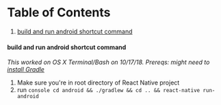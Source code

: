 # Table of Contents
1. [build and run android shortcut command](#build-and-run-android-shortcut-command)

#### build and run android shortcut command
*This worked on OS X Terminal/Bash on 10/17/18. Prereqs: might need to [install Gradle](https://docs.gradle.org/current/userguide/installation.html)*
1. Make sure you're in root directory of React Native project
2. run ```console cd android && ./gradlew && cd .. && react-native run-android```
